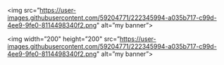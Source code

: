 <img src=”https://user-images.githubusercontent.com/59204771/222345994-a035b717-c99d-4ee9-9fe0-8114498340f2.png" alt=”my banner”>
<p align=”center”>

<img width=”200" height=”200" src=”https://user-images.githubusercontent.com/59204771/222345994-a035b717-c99d-4ee9-9fe0-8114498340f2.png" alt=”my banner”>

</p>
